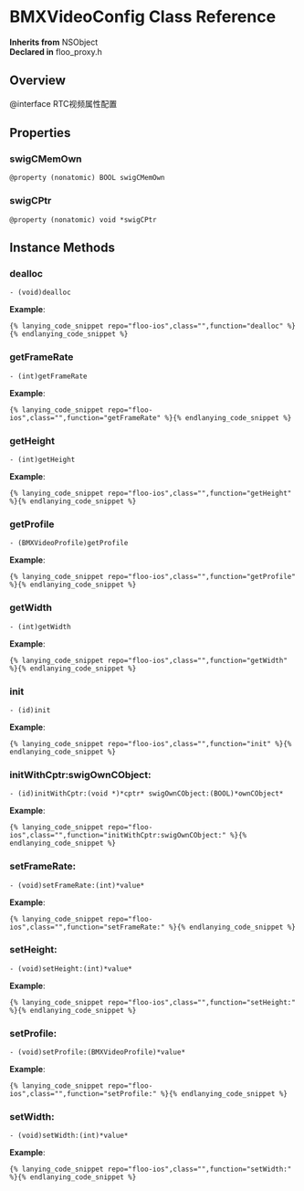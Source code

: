 # BMXVideoConfig Class Reference

  **Inherits from** NSObject  
  **Declared in** floo_proxy.h  

## Overview

@interface RTC视频属性配置

## Properties

<a name="//api/name/swigCMemOwn" title="swigCMemOwn"></a>
### swigCMemOwn

`@property (nonatomic) BOOL swigCMemOwn`

<a name="//api/name/swigCPtr" title="swigCPtr"></a>
### swigCPtr

`@property (nonatomic) void *swigCPtr`

<a title="Instance Methods" name="instance_methods"></a>
## Instance Methods

<a name="//api/name/dealloc" title="dealloc"></a>
### dealloc

`- (void)dealloc`

<a name="//api/name/getFrameRate" title="getFrameRate"></a>
**Example**:
```
{% lanying_code_snippet repo="floo-ios",class="",function="dealloc" %}{% endlanying_code_snippet %}
```
### getFrameRate

`- (int)getFrameRate`

<a name="//api/name/getHeight" title="getHeight"></a>
**Example**:
```
{% lanying_code_snippet repo="floo-ios",class="",function="getFrameRate" %}{% endlanying_code_snippet %}
```
### getHeight

`- (int)getHeight`

<a name="//api/name/getProfile" title="getProfile"></a>
**Example**:
```
{% lanying_code_snippet repo="floo-ios",class="",function="getHeight" %}{% endlanying_code_snippet %}
```
### getProfile

`- (BMXVideoProfile)getProfile`

<a name="//api/name/getWidth" title="getWidth"></a>
**Example**:
```
{% lanying_code_snippet repo="floo-ios",class="",function="getProfile" %}{% endlanying_code_snippet %}
```
### getWidth

`- (int)getWidth`

<a name="//api/name/init" title="init"></a>
**Example**:
```
{% lanying_code_snippet repo="floo-ios",class="",function="getWidth" %}{% endlanying_code_snippet %}
```
### init

`- (id)init`

<a name="//api/name/initWithCptr:swigOwnCObject:" title="initWithCptr:swigOwnCObject:"></a>
**Example**:
```
{% lanying_code_snippet repo="floo-ios",class="",function="init" %}{% endlanying_code_snippet %}
```
### initWithCptr:swigOwnCObject:

`- (id)initWithCptr:(void *)*cptr* swigOwnCObject:(BOOL)*ownCObject*`

<a name="//api/name/setFrameRate:" title="setFrameRate:"></a>
**Example**:
```
{% lanying_code_snippet repo="floo-ios",class="",function="initWithCptr:swigOwnCObject:" %}{% endlanying_code_snippet %}
```
### setFrameRate:

`- (void)setFrameRate:(int)*value*`

<a name="//api/name/setHeight:" title="setHeight:"></a>
**Example**:
```
{% lanying_code_snippet repo="floo-ios",class="",function="setFrameRate:" %}{% endlanying_code_snippet %}
```
### setHeight:

`- (void)setHeight:(int)*value*`

<a name="//api/name/setProfile:" title="setProfile:"></a>
**Example**:
```
{% lanying_code_snippet repo="floo-ios",class="",function="setHeight:" %}{% endlanying_code_snippet %}
```
### setProfile:

`- (void)setProfile:(BMXVideoProfile)*value*`

<a name="//api/name/setWidth:" title="setWidth:"></a>
**Example**:
```
{% lanying_code_snippet repo="floo-ios",class="",function="setProfile:" %}{% endlanying_code_snippet %}
```
### setWidth:

`- (void)setWidth:(int)*value*`

**Example**:
```
{% lanying_code_snippet repo="floo-ios",class="",function="setWidth:" %}{% endlanying_code_snippet %}
```
